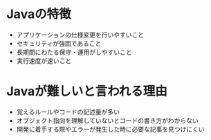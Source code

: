 # Javaの特徴
- アプリケーションの仕様変更を行いやすいこと
- セキュリティが強固であること
- 長期間にわたる保守・運用がしやすいこと
- 実行速度が速いこと


# Javaが難しいと言われる理由
- 覚えるルールやコードの記述量が多い
- オブジェクト指向を理解していないとコードの書き方がわからない
- 開発に着手する際やエラーが発生した時に必要な記事を見つけにくい
